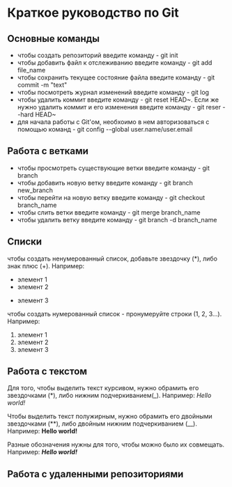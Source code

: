 # Краткое руководство по Git
## Основные команды
* чтобы создать репозиторий введите команду - git init
* чтобы добавить файл к отслеживанию введите команду - git add file_name
* чтобы сохранить текущее состояние файла введите команду - git commit -m "text"
* чтобы посмотреть журнал изменений введите команду - git log
* чтобы удалить коммит введите команду - git reset HEAD~. Если же нужно удалить коммит и его изменения введите команду - git reser --hard HEAD~ 
* для начала работы с Git'ом, необхоимо в нем авторизоваться с помощью команд - git config --global user.name/user.email

## Работа с ветками
* чтобы просмотреть существующие ветки введите команду - git branch
* чтобы добавить новую ветку введите команду - git branch new_branch
* чтобы перейти на новую  ветку  введите команду - git checkout branch_name
* чтобы слить ветки введите команду - git merge branch_name
* чтобы удалить ветку введите команду - git branch -d branch_name
## Списки
чтобы создать ненумерованный список, добавьте звездочку (*), либо знак плюс (+). Например:
* элемент 1
* элемент 2
+ элемент 3

чтобы создать нумерованный список - пронумеруйте строки (1, 2, 3...). Например:
1. элемент 1
2. элемент 2
3. элемент 3
## Работа с текстом
Для того, чтобы выделить текст курсивом, нужно обрамить его звездочками (*), либо нижним подчеркиванием(_). Например: _Hello world!_

Чтобы выделить текст полужирным, нужно обрамить его двойными звездочками (**), либо двойным нижним подчеркиванием (__). Например: __Hello world!__

Разные обозначения нужны для того, чтобы можно было их совмещать. Например: *__Hello world!__*
## Работа с удаленными репозиториями